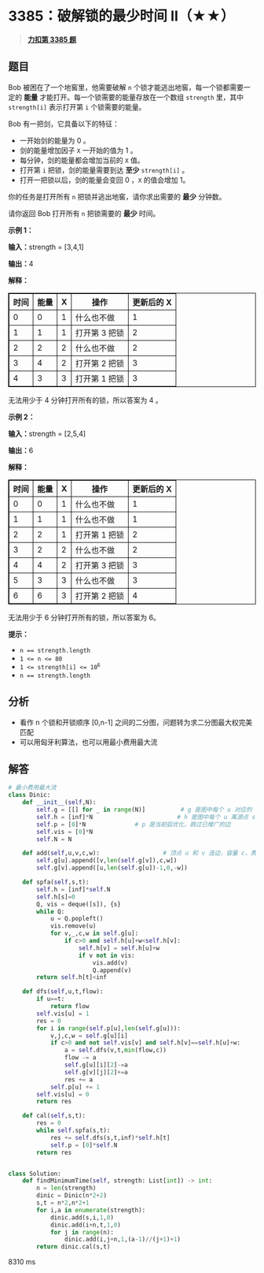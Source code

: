 # 3385：破解锁的最少时间 II（★★）


> <u>**[力扣第 3385 题](https://leetcode.cn/problems/minimum-time-to-break-locks-ii/)**</u>

## 题目

<p>Bob 被困在了一个地窖里，他需要破解 <code>n</code> 个锁才能逃出地窖，每一个锁都需要一定的 <strong>能量</strong> 才能打开。每一个锁需要的能量存放在一个数组 <code>strength</code> 里，其中 <code>strength[i]</code> 表示打开第 <code>i</code> 个锁需要的能量。</p>

<p>Bob 有一把剑，它具备以下的特征：</p>

<ul>
<li>一开始剑的能量为 0 。</li>
<li>剑的能量增加因子 <code><font face="monospace">X</font></code> 一开始的值为 1 。</li>
<li>每分钟，剑的能量都会增加当前的 <code>X</code> 值。</li>
<li>打开第 <code>i</code> 把锁，剑的能量需要到达 <strong>至少</strong> <code>strength[i]</code> 。</li>
<li>打开一把锁以后，剑的能量会变回 0 ，<code>X</code> 的值会增加 1。</li>
</ul>

<p>你的任务是打开所有 <code>n</code> 把锁并逃出地窖，请你求出需要的 <strong>最少</strong> 分钟数。</p>

<p>请你返回 Bob<strong> </strong>打开所有 <code>n</code> 把锁需要的 <strong>最少</strong> 时间。</p>



<p><strong class="example">示例 1：</strong></p>

<div class="example-block">
<p><span class="example-io"><b>输入：</b>strength = [3,4,1]</span></p>

<p><span class="example-io"><b>输出：</b>4</span></p>

<p><b>解释：</b></p>

<table style="border: 1px solid black;">
<tbody>
<tr>
<th style="border: 1px solid black;">时间</th>
<th style="border: 1px solid black;">能量</th>
<th style="border: 1px solid black;">X</th>
<th style="border: 1px solid black;">操作</th>
<th style="border: 1px solid black;">更新后的 X</th>
</tr>
<tr>
<td style="border: 1px solid black;">0</td>
<td style="border: 1px solid black;">0</td>
<td style="border: 1px solid black;">1</td>
<td style="border: 1px solid black;">什么也不做</td>
<td style="border: 1px solid black;">1</td>
</tr>
<tr>
<td style="border: 1px solid black;">1</td>
<td style="border: 1px solid black;">1</td>
<td style="border: 1px solid black;">1</td>
<td style="border: 1px solid black;">打开第 3 把锁</td>
<td style="border: 1px solid black;">2</td>
</tr>
<tr>
<td style="border: 1px solid black;">2</td>
<td style="border: 1px solid black;">2</td>
<td style="border: 1px solid black;">2</td>
<td style="border: 1px solid black;">什么也不做</td>
<td style="border: 1px solid black;">2</td>
</tr>
<tr>
<td style="border: 1px solid black;">3</td>
<td style="border: 1px solid black;">4</td>
<td style="border: 1px solid black;">2</td>
<td style="border: 1px solid black;">打开第 2 把锁</td>
<td style="border: 1px solid black;">3</td>
</tr>
<tr>
<td style="border: 1px solid black;">4</td>
<td style="border: 1px solid black;">3</td>
<td style="border: 1px solid black;">3</td>
<td style="border: 1px solid black;">打开第 1 把锁</td>
<td style="border: 1px solid black;">3</td>
</tr>
</tbody>
</table>

<p>无法用少于 4 分钟打开所有的锁，所以答案为 4 。</p>
</div>

<p><strong class="example">示例 2：</strong></p>

<div class="example-block">
<p><span class="example-io"><b>输入：</b>strength = [2,5,4]</span></p>

<p><span class="example-io"><b>输出：</b>6</span></p>

<p><b>解释：</b></p>

<table style="border: 1px solid black;">
<tbody>
<tr>
<th style="border: 1px solid black;">时间</th>
<th style="border: 1px solid black;">能量</th>
<th style="border: 1px solid black;">X</th>
<th style="border: 1px solid black;">操作</th>
<th style="border: 1px solid black;">更新后的 X</th>
</tr>
<tr>
<td style="border: 1px solid black;">0</td>
<td style="border: 1px solid black;">0</td>
<td style="border: 1px solid black;">1</td>
<td style="border: 1px solid black;">什么也不做</td>
<td style="border: 1px solid black;">1</td>
</tr>
<tr>
<td style="border: 1px solid black;">1</td>
<td style="border: 1px solid black;">1</td>
<td style="border: 1px solid black;">1</td>
<td style="border: 1px solid black;">什么也不做</td>
<td style="border: 1px solid black;">1</td>
</tr>
<tr>
<td style="border: 1px solid black;">2</td>
<td style="border: 1px solid black;">2</td>
<td style="border: 1px solid black;">1</td>
<td style="border: 1px solid black;">打开第 1 把锁</td>
<td style="border: 1px solid black;">2</td>
</tr>
<tr>
<td style="border: 1px solid black;">3</td>
<td style="border: 1px solid black;">2</td>
<td style="border: 1px solid black;">2</td>
<td style="border: 1px solid black;">什么也不做</td>
<td style="border: 1px solid black;">2</td>
</tr>
<tr>
<td style="border: 1px solid black;">4</td>
<td style="border: 1px solid black;">4</td>
<td style="border: 1px solid black;">2</td>
<td style="border: 1px solid black;">打开第 3 把锁</td>
<td style="border: 1px solid black;">3</td>
</tr>
<tr>
<td style="border: 1px solid black;">5</td>
<td style="border: 1px solid black;">3</td>
<td style="border: 1px solid black;">3</td>
<td style="border: 1px solid black;">什么也不做</td>
<td style="border: 1px solid black;">3</td>
</tr>
<tr>
<td style="border: 1px solid black;">6</td>
<td style="border: 1px solid black;">6</td>
<td style="border: 1px solid black;">3</td>
<td style="border: 1px solid black;">打开第 2 把锁</td>
<td style="border: 1px solid black;">4</td>
</tr>
</tbody>
</table>

<p>无法用少于 6 分钟打开所有的锁，所以答案为 6。</p>
</div>



<p><strong>提示：</strong></p>

<ul>
<li><code>n == strength.length</code></li>
<li><code>1 &lt;= n &lt;= 80</code></li>
<li><code>1 &lt;= strength[i] &lt;= 10<sup>6</sup></code></li>
<li><code>n == strength.length</code></li>
</ul>




## 分析

- 看作 n 个锁和开锁顺序 [0,n-1] 之间的二分图，问题转为求二分图最大权完美匹配
- 可以用匈牙利算法，也可以用最小费用最大流

## 解答


```python
# 最小费用最大流
class Dinic:
    def __init__(self,N):
        self.g = [[] for _ in range(N)]          # g 是图中每个 u 对应的 v 列表
        self.h = [inf]*N                        # h 是图中每个 u 离源点 s 的距离
        self.p = [0]*N              # p 是当前弧优化，跳过已增广的边
        self.vis = [0]*N
        self.N = N

    def add(self,u,v,c,w):                  # 顶点 u 和 v 连边，容量 c，费用 w
        self.g[u].append([v,len(self.g[v]),c,w])
        self.g[v].append([u,len(self.g[u])-1,0,-w])

    def spfa(self,s,t):
        self.h = [inf]*self.N
        self.h[s]=0
        Q, vis = deque([s]), {s}
        while Q:
            u = Q.popleft()
            vis.remove(u)
            for v,_,c,w in self.g[u]:
                if c>0 and self.h[u]+w<self.h[v]:
                    self.h[v] = self.h[u]+w
                    if v not in vis:
                        vis.add(v)
                        Q.append(v)
        return self.h[t]<inf

    def dfs(self,u,t,flow):
        if u==t:
            return flow
        self.vis[u] = 1
        res = 0
        for i in range(self.p[u],len(self.g[u])):
            v,j,c,w = self.g[u][i]
            if c>0 and not self.vis[v] and self.h[v]==self.h[u]+w:
                a = self.dfs(v,t,min(flow,c))
                flow -= a
                self.g[u][i][2]-=a
                self.g[v][j][2]+=a
                res += a
            self.p[u] += 1
        self.vis[u] = 0
        return res

    def cal(self,s,t):
        res = 0
        while self.spfa(s,t):
            res += self.dfs(s,t,inf)*self.h[t]
            self.p = [0]*self.N
        return res


class Solution:
    def findMinimumTime(self, strength: List[int]) -> int:
        n = len(strength)
        dinic = Dinic(n*2+2)
        s,t = n*2,n*2+1
        for i,a in enumerate(strength):
            dinic.add(s,i,1,0)
            dinic.add(i+n,t,1,0)
            for j in range(n):
                dinic.add(i,j+n,1,(a-1)//(j+1)+1)
        return dinic.cal(s,t)
```
8310 ms
